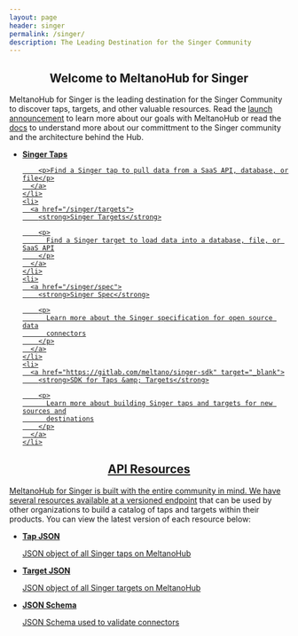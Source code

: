 ```yaml
---
layout: page
header: singer
permalink: /singer/
description: The Leading Destination for the Singer Community
---
```


<h2 style="text-align:center"> Welcome to MeltanoHub for Singer </h2>

  <p> 
  MeltanoHub for Singer is the leading destination for the Singer Community to discover
  taps, targets, and other valuable resources. Read the <a href="https://meltano.com/blog">launch announcement</a> to learn more about
  our goals with MeltanoHub or read the <a href="/singer/docs">docs</a> to understand more about our committment to the Singer community and the architecture behind the Hub.
  </p> 


  <ul class="button-grid two-columns">
    <li>
      <a href="/singer/taps">
        <strong>Singer Taps</strong>

        <p>Find a Singer tap to pull data from a SaaS API, database, or file</p>
      </a>
    </li>
    <li>
      <a href="/singer/targets">
        <strong>Singer Targets</strong>

        <p>
          Find a Singer target to load data into a database, file, or SaaS API
        </p>
      </a>
    </li>
    <li>
      <a href="/singer/spec">
        <strong>Singer Spec</strong>

        <p>
          Learn more about the Singer specification for open source data
          connectors
        </p>
      </a>
    </li>
    <li>
      <a href="https://gitlab.com/meltano/singer-sdk" target="_blank">
        <strong>SDK for Taps &amp; Targets</strong>

        <p>
          Learn more about building Singer taps and targets for new sources and
          destinations
        </p>
      </a>
    </li>
  </ul>

<h2 style="text-align:center"> API Resources </h2>

  <p>
  MeltanoHub for Singer is built with the entire community in mind. We have several resources available
  at a <a href="/singer/api/vi">versioned endpoint</a> that can be used by other organizations to build a catalog of taps and targets within their products. You can view the latest version of each resource below:

  <ul class="button-grid three-columns">
    <li>
      <a href="/singer/taps.json">
        <strong>Tap JSON</strong>
        <p>JSON object of all Singer taps on MeltanoHub</p>
      </a>
    </li>
    <li>
      <a href="/singer/targets.json">
        <strong>Target JSON</strong>
        <p>JSON object of all Singer targets on MeltanoHub</p>
      </a>
    </li>
    <li>
      <a href="/singer/api/v1/schema.json">
        <strong>JSON Schema</strong>
        <p>JSON Schema used to validate connectors</p>
      </a>
    </li>
  </ul>
